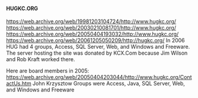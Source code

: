 #### HUGKC.ORG
https://web.archive.org/web/19981203104724/http://www.hugkc.org/
https://web.archive.org/web/20030210081701/http://www.hugkc.org/
https://web.archive.org/web/20050404193032/http://www.hugkc.org/
https://web.archive.org/web/20061205050209/http://hugkc.org/
In 2006 HUG had 4 groups, Access, SQL Server, Web, and Windows and Freeware.  The server hosting the site was donated by KCX.Com because Jim Wilson and Rob Kraft worked there.

Here are board members in 2005:
https://web.archive.org/web/20050404203044/http://www.hugkc.org/ContactUs.htm
John Krzysztow
Groups were Access, Java, SQL Server, Web, and Windows and Freeware
